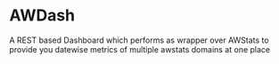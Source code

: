 # AWDash
A REST based Dashboard which performs as wrapper over AWStats to provide you datewise metrics of multiple awstats domains at one place
